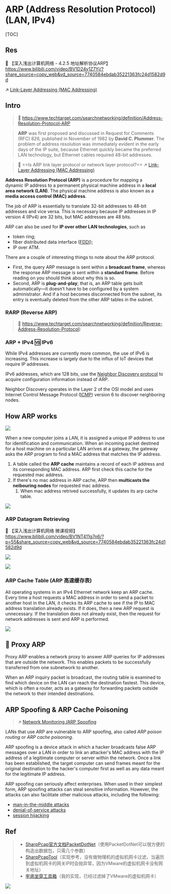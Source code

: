 # ARP (Address Resolution Protocol) (LAN, IPv4)

[TOC]



## Res
🔗 【深入浅出计算机网络 - 4.2.5 地址解析协议ARP】 https://www.bilibili.com/video/BV1D24y1Z7Yj/?share_source=copy_web&vd_source=7740584ebdab35221363fc24d1582d9d

↗ [Link-Layer Addressing (MAC Addressing)](../../../0x06%20Data%20Link%20Layer/📌%20Link%20Layer%20(Switched%20Network)%20Basics/Link-Layer%20Addressing%20(MAC%20Addressing).md)



## Intro
> 🔗 https://www.techtarget.com/searchnetworking/definition/Address-Resolution-Protocol-ARP

> **ARP** was first proposed and discussed in Request for Comments (RFC) 826, published in November of 1982 by **David C. Plummer**. The problem of address resolution was immediately evident in the early days of the IP suite, because Ethernet quickly became the preferred LAN technology, but Ethernet cables required 48-bit addresses.

> 🤨 ==Is ARP link layer protocol or network layer protocol?==
> ↗ [Link-Layer Addressing (MAC Addressing)](../../../0x06%20Data%20Link%20Layer/📌%20Link%20Layer%20(Switched%20Network)%20Basics/Link-Layer%20Addressing%20(MAC%20Addressing).md)

**Address Resolution Protocol (ARP)** is a procedure for mapping a dynamic IP address to a permanent physical machine address in a **local area network (LAN)**. The physical machine address is also known as a **media access control (MAC) address**.

The job of ARP is essentially to translate 32-bit addresses to 48-bit addresses and vice versa. This is necessary because IP addresses in IP version 4 (IPv4) are 32 bits, but MAC addresses are 48 bits.

ARP can also be used for **IP over other LAN technologies**, such as
- token ring;
- fiber distributed data interface ([FDDI](https://www.techtarget.com/searchnetworking/definition/FDDI));
- IP over ATM.

There are a couple of interesting things to note about the ARP protocol. 
- First, the query ARP message is sent within a **broadcast frame**, whereas the response ARP message is sent within a **standard frame**. Before reading on you should think about why this is so. 
- Second, ARP is **plug-and-play**; that is, an ARP table gets built automatically—it doesn’t have to be configured by a system administrator. And if a host becomes disconnected from the subnet, its entry is eventually deleted from the other ARP tables in the subnet.


### RARP (Reverse ARP)
> 🔗 https://www.techtarget.com/searchnetworking/definition/Reverse-Address-Resolution-Protocol)


### ARP + IPv4 🆚 IPv6
While IPv4 addresses are currently more common, the use of IPv6 is increasing. This increase is largely due to the influx of IoT devices that require IP addresses. 

IPv6 addresses, which are 128 bits, use the [Neighbor Discovery protocol](https://www.techtarget.com/searchnetworking/tip/How-to-avoid-IPv6-neighbor-discovery-threats) to acquire configuration information instead of ARP. 

Neighbor Discovery operates in the Layer 2 of the OSI model and uses Internet Control Message Protocol ([ICMP](https://www.techtarget.com/searchnetworking/definition/ICMP)) version 6 to discover neighboring nodes.



## How ARP works
![](../../../../../../../Assets/Pics/Screenshot%202023-06-16%20at%207.12.33%20PM.png)

When a new computer joins a LAN, it is assigned a unique IP address to use for identification and communication. 
When an incoming packet destined for a host machine on a particular LAN arrives at a gateway, the gateway asks the ARP program to find a MAC address that matches the IP address.
1. A table called the **ARP cache** maintains a record of each IP address and its corresponding MAC address. ARP first check this cache for the requested mac address.
2. If there's no mac address in ARP cache, ARP then **multicasts the neibouring nodes** for requested mac address.
	1. When mac address retrived successfully, it updates its arp cache table.

![](../../../../../../../Assets/Pics/Screenshot%202023-05-10%20at%2011.22.02%20AM.png)


### ARP Datagram Retrieving 
🔗 【深入浅出计算机网络 微课视频】 https://www.bilibili.com/video/BV1NT411g7n6/?p=55&share_source=copy_web&vd_source=7740584ebdab35221363fc24d1582d9d

![](../../../../../../../Assets/Pics/Screenshot%202023-05-10%20at%2011.13.29%20AM.png)

![](../../../../../../../Assets/Pics/Screenshot%202023-05-10%20at%2011.20.20%20AM.png)


### ARP Cache Table (ARP 高速缓存表)
All operating systems in an IPv4 Ethernet network keep an ARP cache. Every time a host requests a MAC address in order to send a packet to another host in the LAN, it checks its ARP cache to see if the IP to MAC address translation already exists. If it does, then a new ARP request is unnecessary. If the translation does not already exist, then the request for network addresses is sent and ARP is performed.

![](../../../../../../../Assets/Pics/Screenshot%202023-05-10%20at%2011.21.35%20AM.png)



## 🎎 Proxy ARP
Proxy ARP enables a network proxy to answer ARP queries for IP addresses that are outside the network. This enables packets to be successfully transferred from one subnetwork to another.

When an ARP inquiry packet is broadcast, the routing table is examined to find which device on the LAN can reach the destination fastest. This device, which is often a router, acts as a gateway for forwarding packets outside the network to their intended destinations.



## ARP Spoofing & ARP Cache Poisoning
> ↗ [Network Monitoring /ARP Spoofing](../../../../../../CyberSecurity/Network%20Security/Network%20Threats%20&%20Attacks/Network%20Layer%20Attacks/Network%20Monitoring.md)

LANs that use ARP are vulnerable to ARP spoofing, also called _ARP poison routing_ or _ARP cache poisoning_.

ARP spoofing is a device attack in which a hacker broadcasts false ARP messages over a LAN in order to link an attacker's MAC address with the IP address of a legitimate computer or server within the network. Once a link has been established, the target computer can send frames meant for the original destination to the hacker's computer first as well as any data meant for the legitimate IP address.

ARP spoofing can seriously affect enterprises. When used in their simplest form, ARP spoofing attacks can steal sensitive information. However, the attacks can also facilitate other malicious attacks, including the following:

- [man-in-the-middle attacks](https://internetofthingsagenda.techtarget.com/definition/man-in-the-middle-attack-MitM)
- [denial-of-service attacks](https://www.techtarget.com/searchsecurity/definition/denial-of-service)
- [session hijacking](https://www.techtarget.com/searchsoftwarequality/definition/session-hijacking)



## Ref
[Address Resolution Protocol | Wikipedia]: https://en.wikipedia.org/wiki/Address_Resolution_Protocol

[👍 浅谈ARP欺骗的实现与防御 | Freebuf]: https://www.freebuf.com/articles/network/210852.html

> - [SharpPcap官方文档](http://sharppcap.sourceforge.net/htmldocs/index.html)[PacketDotNet](https://github.com/chmorgan/packetnet)（使用PacketDotNet可以很方便的构造出数据包，只需几个参数）
> - [SharpPcapTool](https://gitee.com/week233/SharpPcapTool_back.git)（实现参考，没有做物理机的虚拟机网卡过滤，当遍历到虚拟机网卡的网关IP时会抛异常，因为VMware的虚拟机网卡没有网关地址）
> - [牢底坐穿工具箱](https://gitee.com/week233/ARPAttack.git)（我的实现，已经过滤掉了VMware的虚拟机网卡）

[全网最全网络基础思维导图（38张) | SDNLAB]: https://mp.weixin.qq.com/s/jlstOkjnJtrLKOGtWedebA

![](../../../../../../../Assets/Pics/Pasted%20image%2020240510150218.png)